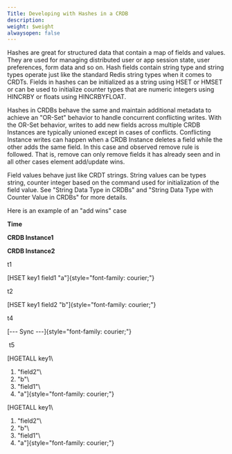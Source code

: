 ```yaml
---
Title: Developing with Hashes in a CRDB
description: 
weight: $weight
alwaysopen: false
---
```

Hashes are great for structured data that contain a map of fields and
values. They are used for managing distributed user or app session
state, user preferences, form data and so on. Hash fields contain string
type and string types operate just like the standard Redis string types
when it comes to CRDTs. Fields in hashes can be initialized as a string
using HSET or HMSET or can be used to initialize counter types that are
numeric integers using HINCRBY or floats using HINCRBYFLOAT.

Hashes in CRDBs behave the same and maintain additional metadata to
achieve an "OR-Set" behavior to handle concurrent conflicting writes.
With the OR-Set behavior, writes to add new fields across multiple CRDB
Instances are typically unioned except in cases of conflicts.
Conflicting Instance writes can happen when a CRDB Instance deletes a
field while the other adds the same field. In this case and observed
remove rule is followed. That is, remove can only remove fields it has
already seen and in all other cases element add/update wins.

Field values behave just like CRDT strings. String values can be types
string, counter integer based on the command used for initialization of
the field value. See "String Data Type in CRDBs" and "String Data Type
with Counter Value in CRDBs" for more details.

Here is an example of an "add wins" case

**Time**

**CRDB Instance1**

**CRDB Instance2**

t1

[HSET key1 field1 "a"]{style="font-family: courier;"}

t2

[HSET key1 field2 "b"]{style="font-family: courier;"}

t4

[--- Sync ---]{style="font-family: courier;"}

 t5

[HGETALL key1\
1) "field2"\
2) "b"\
3) "field1"\
4) "a"]{style="font-family: courier;"}

[HGETALL key1\
1) "field2"\
2) "b"\
3) "field1"\
4) "a"]{style="font-family: courier;"}
